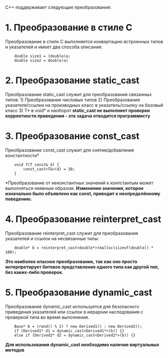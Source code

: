 C++ поддерживает следующие преобразования:
# 1. Преобразование в стиле C
Преобразование в стиле C выполняется конвертацию встроенных типов и указателей и имеет два способа описания:
```
    double size1 = (double)a;
    double size2 = double(a)
```
# 2. Преобразование static_cast
Преобразование static_cast служит для преобразования связанных типов:
    1) Преобразования числовых типов
    2) Преобразование указателя/ссылки на производных класс в указатель/ссылку на базовый класс
    3) T* в void* и наоборот
**static_cast не выполняет проверки корректности приведения - эта задача отводится программисту**
# 3. Преобразование const_cast
Преобразование const_cast служит для снятия/добавления константности*  
```
    void f(T const& d) {
        const_cast<T&>(d) = 10;
    }
```
*Преобразование от неконстантных значений к контстантым может выполняться неявным образом.
**Изменение значения, которое изначально было объявлено как const, приводит к неопределённому поведению.**
# 4. Преобразование reinterpret_cast
Преобразование reinterpret_cast служит для преобразования указателей и ссылок на несвязанные типы:
```
    double* b = reinterpret_cast<double*>(malloc(sizeof(double)) * 100);
```
**Это наиболее опасное преобразование, так как оно просто интерпретирует битовое представление одного типа как другой тип, без каких-либо проверок.**
# 5. Преобразование dynamic_cast
Преобразование dynamic_cast используется для безопасного приведения указателей или ссылок в иерархии наследования с проверкой типа во время выполнения.
```
    Base* b = (rand() % 2) ? new Derived1() : new Derived2();
    if (Derived1* d1 = dynamic_cast<Derived1*>(b)) {}
    else if (Derived2* d2 = dynamic_cast<Derived2*>(b)) {}
```
**Для использования dynamic_cast необходимо наличие виртуальных методов**
